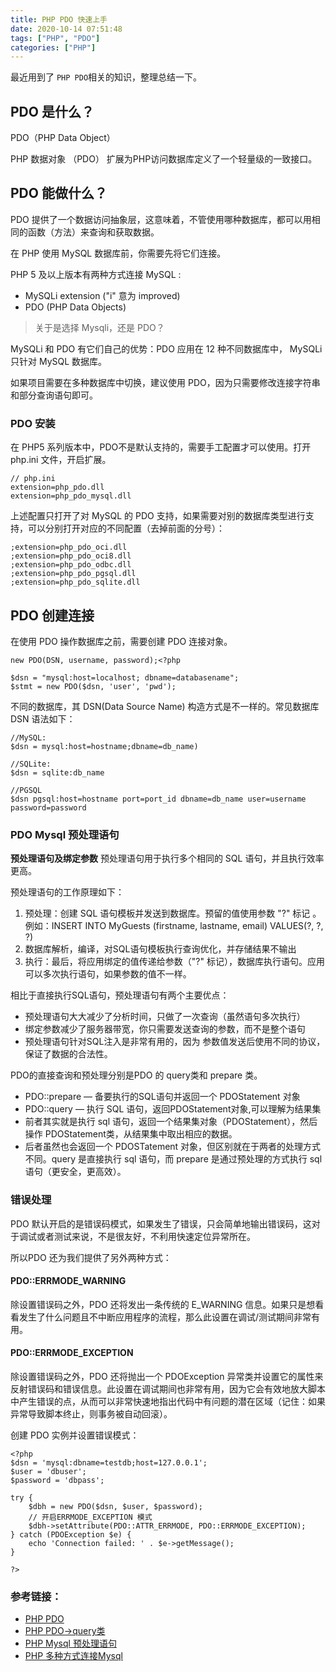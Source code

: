```yaml
---
title: PHP PDO 快速上手
date: 2020-10-14 07:51:48
tags: ["PHP", "PDO"]
categories: ["PHP"]
---
```


最近用到了 `PHP PDO`相关的知识，整理总结一下。

<!-- more -->

## PDO 是什么？
PDO（PHP Data Object）

PHP 数据对象 （PDO） 扩展为PHP访问数据库定义了一个轻量级的一致接口。

## PDO 能做什么？
PDO 提供了一个数据访问抽象层，这意味着，不管使用哪种数据库，都可以用相同的函数（方法）来查询和获取数据。

在 PHP 使用 MySQL 数据库前，你需要先将它们连接。

PHP 5 及以上版本有两种方式连接 MySQL :
* MySQLi extension ("i" 意为 improved)
* PDO (PHP Data Objects)

> 关于是选择 Mysqli，还是 PDO？

MySQLi 和 PDO 有它们自己的优势：PDO 应用在 12 种不同数据库中， MySQLi 只针对 MySQL 数据库。

如果项目需要在多种数据库中切换，建议使用 PDO，因为只需要修改连接字符串和部分查询语句即可。

### PDO 安装
在 PHP5 系列版本中，PDO不是默认支持的，需要手工配置才可以使用。打开 php.ini 文件，开启扩展。

```
// php.ini
extension=php_pdo.dll
extension=php_pdo_mysql.dll
```
上述配置只打开了对 MySQL 的 PDO 支持，如果需要对别的数据库类型进行支持，可以分别打开对应的不同配置（去掉前面的分号）：
```
;extension=php_pdo_oci.dll
;extension=php_pdo_oci8.dll
;extension=php_pdo_odbc.dll
;extension=php_pdo_pgsql.dll
;extension=php_pdo_sqlite.dll
```

## PDO 创建连接
在使用 PDO 操作数据库之前，需要创建 PDO 连接对象。

```
new PDO(DSN, username, password);<?php

$dsn = "mysql:host=localhost; dbname=databasename";
$stmt = new PDO($dsn, 'user', 'pwd');
```

不同的数据库，其 DSN(Data Source Name) 构造方式是不一样的。常见数据库 DSN 语法如下：
```
//MySQL:
$dsn = mysql:host=hostname;dbname=db_name)

//SQLite:
$dsn = sqlite:db_name

//PGSQL
$dsn pgsql:host=hostname port=port_id dbname=db_name user=username password=password
```

### PDO Mysql 预处理语句

**预处理语句及绑定参数**
预处理语句用于执行多个相同的 SQL 语句，并且执行效率更高。

预处理语句的工作原理如下：

1. 预处理：创建 SQL 语句模板并发送到数据库。预留的值使用参数 "?" 标记 。例如：INSERT INTO MyGuests (firstname, lastname, email) VALUES(?, ?, ?)
2. 数据库解析，编译，对SQL语句模板执行查询优化，并存储结果不输出
3. 执行：最后，将应用绑定的值传递给参数（"?" 标记），数据库执行语句。应用可以多次执行语句，如果参数的值不一样。

相比于直接执行SQL语句，预处理语句有两个主要优点：
* 预处理语句大大减少了分析时间，只做了一次查询（虽然语句多次执行）
* 绑定参数减少了服务器带宽，你只需要发送查询的参数，而不是整个语句
* 预处理语句针对SQL注入是非常有用的，因为 参数值发送后使用不同的协议，保证了数据的合法性。

PDO的直接查询和预处理分别是PDO 的 query类和 prepare 类。
* PDO::prepare — 备要执行的SQL语句并返回一个 PDOStatement 对象
* PDO::query — 执行 SQL 语句，返回PDOStatement对象,可以理解为结果集
* 前者其实就是执行 sql 语句，返回一个结果集对象（PDOStatement），然后操作 PDOStatement类，从结果集中取出相应的数据。
* 后者虽然也会返回一个 PDOSTatement 对象，但区别就在于两者的处理方式不同。query 是直接执行 sql 语句，而 prepare 是通过预处理的方式执行 sql 语句（更安全，更高效）。

### 错误处理
PDO 默认开启的是错误码模式，如果发生了错误，只会简单地输出错误码，这对于调试或者测试来说，不是很友好，不利用快速定位异常所在。

所以PDO 还为我们提供了另外两种方式：

#### PDO::ERRMODE_WARNING
除设置错误码之外，PDO 还将发出一条传统的 E_WARNING 信息。如果只是想看看发生了什么问题且不中断应用程序的流程，那么此设置在调试/测试期间非常有用。

#### PDO::ERRMODE_EXCEPTION
除设置错误码之外，PDO 还将抛出一个 PDOException 异常类并设置它的属性来反射错误码和错误信息。此设置在调试期间也非常有用，因为它会有效地放大脚本中产生错误的点，从而可以非常快速地指出代码中有问题的潜在区域（记住：如果异常导致脚本终止，则事务被自动回滚）。

创建 PDO 实例并设置错误模式：
```
<?php
$dsn = 'mysql:dbname=testdb;host=127.0.0.1';
$user = 'dbuser';
$password = 'dbpass';

try {
    $dbh = new PDO($dsn, $user, $password);
    // 开启ERRMODE_EXCEPTION 模式
    $dbh->setAttribute(PDO::ATTR_ERRMODE, PDO::ERRMODE_EXCEPTION);
} catch (PDOException $e) {
    echo 'Connection failed: ' . $e->getMessage();
}

?>
```

### 参考链接：
* [PHP PDO](http://www.5idev.com/p-php_pdo.shtml)
* [PHP PDO->query类](http://www.5idev.com/p-php_pdo_query.shtml)
* [PHP Mysql 预处理语句](https://www.w3cschool.cn/php/php-mysql-prepared-statements.html)
* [PHP 多种方式连接Mysql ](https://www.w3cschool.cn/php/php-mysql-connect.html)